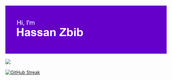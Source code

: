 <!--
**Hassan-Zbib/Hassan-Zbib** is a ✨ _special_ ✨ repository because its `README.md` (this file) appears on your GitHub profile.

Here are some ideas to get you started:

- 🔭 I’m currently working on ...
- 🌱 I’m currently learning ...
- 👯 I’m looking to collaborate on ...
- 🤔 I’m looking for help with ...
- 💬 Ask me about ...
- 📫 How to reach me: ...
- 😄 Pronouns: ...
- ⚡ Fun fact: ...
-->

![plot](./header.png)

![](https://komarev.com/ghpvc/?username=Hassan-Zbib&color=green)

[![GitHub Streak](https://github-readme-streak-stats.herokuapp.com?user=Hassan-Zbib&theme=midnight-purple&date_format=M%20j%5B%2C%20Y%5D)](https://git.io/streak-stats)
